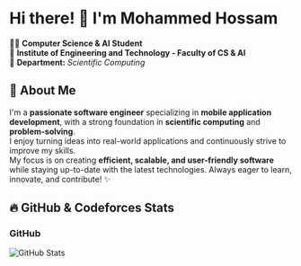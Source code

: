 # Hi there! 👋 I'm Mohammed Hossam

🧑‍💻 **Computer Science & AI Student**  
📍 **Institute of Engineering and Technology  - Faculty of CS & AI**  
🔬 **Department:** *Scientific Computing*  

## 🚀 About Me
I'm a **passionate software engineer** specializing in **mobile application development**, 
with a strong foundation in **scientific computing** and **problem-solving**.  
I enjoy turning ideas into real-world applications and continuously strive to improve my skills.  
My focus is on creating **efficient, scalable, and user-friendly software** 
while staying up-to-date with the latest technologies. Always eager to learn, innovate, and contribute! ✨

## 🔥 GitHub & Codeforces Stats
### **GitHub**
![GitHub Stats](https://github-readme-stats.vercel.app/api?username=mandoXl&show_icons=true&theme=dark)
